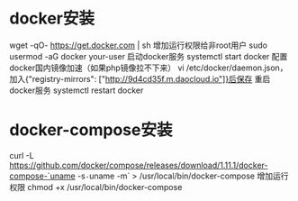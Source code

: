 # docker安装
wget -qO- https://get.docker.com | sh
增加运行权限给非root用户
sudo usermod -aG docker your-user
启动docker服务
systemctl start docker
配置docker国内镜像加速（如果php镜像拉不下来）
vi /etc/docker/daemon.json，加入{"registry-mirrors": ["http://9d4cd35f.m.daocloud.io"]}后保存
重启docker服务
systemctl restart docker

# docker-compose安装
curl -L https://github.com/docker/compose/releases/download/1.11.1/docker-compose-`uname -s`-`uname -m` > /usr/local/bin/docker-compose
增加运行权限
chmod +x /usr/local/bin/docker-compose
